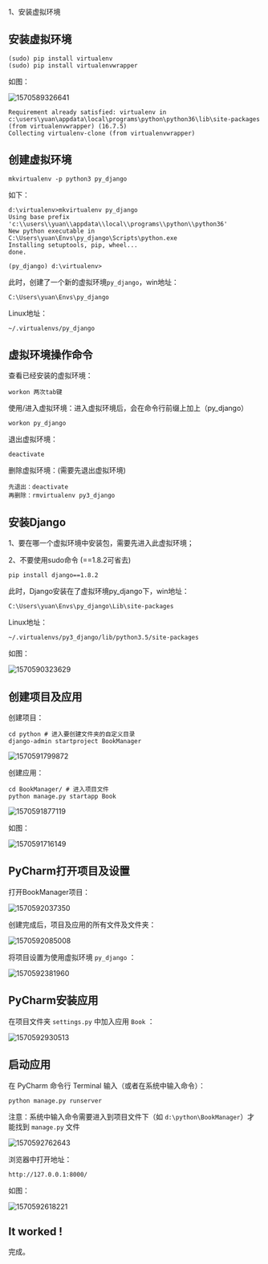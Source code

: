 1、安装虚拟环境





## 安装虚拟环境

```
(sudo) pip install virtualenv
(sudo) pip install virtualenvwrapper
```

如图：

![1570589326641](C:\Users\yuan\AppData\Roaming\Typora\typora-user-images\1570589326641.png)

```
Requirement already satisfied: virtualenv in c:\users\yuan\appdata\local\programs\python\python36\lib\site-packages (from virtualenvwrapper) (16.7.5)
Collecting virtualenv-clone (from virtualenvwrapper)
```





## 创建虚拟环境

```
mkvirtualenv -p python3 py_django
```

如下：

```
d:\virtualenv>mkvirtualenv py_django
Using base prefix 'c:\\users\\yuan\\appdata\\local\\programs\\python\\python36'
New python executable in C:\Users\yuan\Envs\py_django\Scripts\python.exe
Installing setuptools, pip, wheel...
done.

(py_django) d:\virtualenv>
```

此时，创建了一个新的虚拟环境`py_django`，win地址：

```
C:\Users\yuan\Envs\py_django
```

Linux地址：

```
~/.virtualenvs/py_django
```





## 虚拟环境操作命令

查看已经安装的虚拟环境：

```
workon 两次tab键
```

使用/进入虚拟环境：进入虚拟环境后，会在命令行前缀上加上（py_django）

```
workon py_django
```

退出虚拟环境：

```
deactivate
```

删除虚拟环境：(需要先退出虚拟环境)

```
先退出：deactivate
再删除：rmvirtualenv py3_django
```





## 安装Django

1、要在哪一个虚拟环境中安装包，需要先进入此虚拟环境；

2、不要使用sudo命令 (==1.8.2可省去)

```
pip install django==1.8.2
```

此时，Django安装在了虚拟环境py_django下，win地址：

```
C:\Users\yuan\Envs\py_django\Lib\site-packages
```

Linux地址：

```
~/.virtualenvs/py3_django/lib/python3.5/site-packages
```

如图：

![1570590323629](C:\Users\yuan\AppData\Roaming\Typora\typora-user-images\1570590323629.png)





## 创建项目及应用

创建项目：

```
cd python # 进入要创建文件夹的自定义目录
django-admin startproject BookManager
```

![1570591799872](D:\Markdown\Python\Django\assets\1570591799872.png)

创建应用：

```
cd BookManager/ # 进入项目文件
python manage.py startapp Book
```

![1570591877119](D:\Markdown\Python\Django\assets\1570591877119.png)

如图：

![1570591716149](D:\Markdown\Python\Django\assets\1570591716149.png)





## PyCharm打开项目及设置

打开BookManager项目：

![1570592037350](D:\Markdown\Python\Django\assets\1570592037350.png)

创建完成后，项目及应用的所有文件及文件夹：

![1570592085008](D:\Markdown\Python\Django\assets\1570592085008.png)

将项目设置为使用虚拟环境 `py_django` ：

![1570592381960](D:\Markdown\Python\Django\assets\1570592381960.png)





## PyCharm安装应用

在项目文件夹 `settings.py` 中加入应用 `Book` ：

![1570592930513](D:\Markdown\Python\Django\assets\1570592930513.png)





## 启动应用

在 PyCharm 命令行 Terminal 输入（或者在系统中输入命令）：

```
python manage.py runserver
```

注意：系统中输入命令需要进入到项目文件下（如 `d:\python\BookManager`）才能找到 `manage.py` 文件

![1570592762643](D:\Markdown\Python\Django\assets\1570592762643.png)

浏览器中打开地址：

```
http://127.0.0.1:8000/
```

如图：

![1570592618221](D:\Markdown\Python\Django\assets\1570592618221.png)

## It worked !

完成。